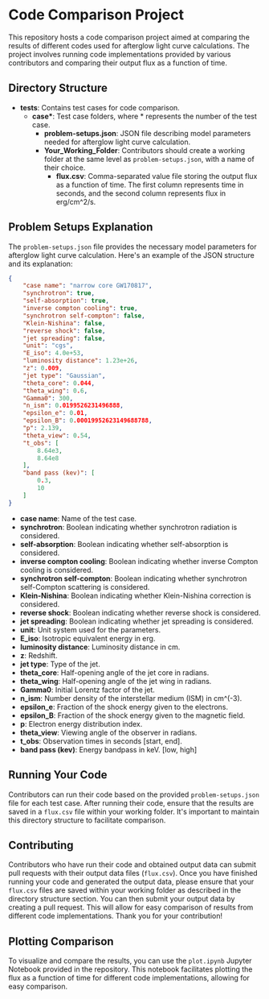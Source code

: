 # Code Comparison Project

This repository hosts a code comparison project aimed at comparing the results of different codes used for afterglow light curve calculations. The project involves running code implementations provided by various contributors and comparing their output flux as a function of time.

## Directory Structure

- **tests**: Contains test cases for code comparison.
  - **case\***: Test case folders, where * represents the number of the test case.
    - **problem-setups.json**: JSON file describing model parameters needed for afterglow light curve calculation.
    - **Your_Working_Folder**: Contributors should create a working folder at the same level as `problem-setups.json`, with a name of their choice.
      - **flux.csv**: Comma-separated value file storing the output flux as a function of time. The first column represents time in seconds, and the second column represents flux in erg/cm^2/s.

## Problem Setups Explanation

The `problem-setups.json` file provides the necessary model parameters for afterglow light curve calculation. Here's an example of the JSON structure and its explanation:

```json
{
    "case name": "narrow core GW170817",
    "synchrotron": true,
    "self-absorption": true,
    "inverse compton cooling": true,
    "synchrotron self-compton": false,
    "Klein-Nishina": false,
    "reverse shock": false,
    "jet spreading": false,
    "unit": "cgs",
    "E_iso": 4.0e+53,
    "luminosity distance": 1.23e+26,
    "z": 0.009,
    "jet type": "Gaussian",
    "theta_core": 0.044,
    "theta_wing": 0.6,
    "Gamma0": 300,
    "n_ism": 0.0199526231496888,
    "epsilon_e": 0.01,
    "epsilon_B": 0.00019952623149688788,
    "p": 2.139,
    "theta_view": 0.54,
    "t_obs": [
        8.64e3,
        8.64e8
    ],
    "band pass (kev)": [
        0.3,
        10
    ]
}
```

- **case name**: Name of the test case.
- **synchrotron**: Boolean indicating whether synchrotron radiation is considered.
- **self-absorption**: Boolean indicating whether self-absorption is considered.
- **inverse compton cooling**: Boolean indicating whether inverse Compton cooling is considered.
- **synchrotron self-compton**: Boolean indicating whether synchrotron self-Compton scattering is considered.
- **Klein-Nishina**: Boolean indicating whether Klein-Nishina correction is considered.
- **reverse shock**: Boolean indicating whether reverse shock is considered.
- **jet spreading**: Boolean indicating whether jet spreading is considered.
- **unit**: Unit system used for the parameters.
- **E_iso**: Isotropic equivalent energy in erg.
- **luminosity distance**: Luminosity distance in cm.
- **z**: Redshift.
- **jet type**: Type of the jet.
- **theta_core**: Half-opening angle of the jet core in radians.
- **theta_wing**: Half-opening angle of the jet wing in radians.
- **Gamma0**: Initial Lorentz factor of the jet.
- **n_ism**: Number density of the interstellar medium (ISM) in cm^(-3).
- **epsilon_e**: Fraction of the shock energy given to the electrons.
- **epsilon_B**: Fraction of the shock energy given to the magnetic field.
- **p**: Electron energy distribution index.
- **theta_view**: Viewing angle of the observer in radians.
- **t_obs**: Observation times in seconds [start, end].
- **band pass (kev)**: Energy bandpass in keV. [low, high]

## Running Your Code

Contributors can run their code based on the provided `problem-setups.json` file for each test case. After running their code, ensure that the results are saved in a `flux.csv` file within your working folder. It's important to maintain this directory structure to facilitate comparison.

## Contributing

Contributors who have run their code and obtained output data can submit pull requests with their output data files (`flux.csv`). Once you have finished running your code and generated the output data, please ensure that your `flux.csv` files are saved within your working folder as described in the directory structure section. You can then submit your output data by creating a pull request. This will allow for easy comparison of results from different code implementations. Thank you for your contribution!

## Plotting Comparison

To visualize and compare the results, you can use the `plot.ipynb` Jupyter Notebook provided in the repository. This notebook facilitates plotting the flux as a function of time for different code implementations, allowing for easy comparison.

